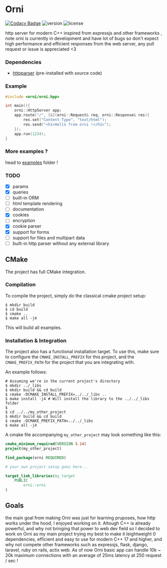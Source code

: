 # Orni

[![Codacy Badge](https://api.codacy.com/project/badge/Grade/2a7358ca0dcc4022a085bc5037cfcea7)](https://app.codacy.com/gh/Dammibruh/orni?utm_source=github.com&utm_medium=referral&utm_content=Dammibruh/orni&utm_campaign=Badge_Grade)
![version](https://img.shields.io/badge/version-v0.1--alpha-red)
![license](https://img.shields.io/badge/license-AGPLv3-blue)

http server for modern C++ inspired from expressjs and other frameworks ,
note orni is currently in development and have lot of bugs so don't expect high performance and efficient responses from the web server, any pull request or issue is appreciated <3
### Dependencies
-   [httpparser](https://github.com/nekipelov/httpparser) (pre-installed with source code)

### Example


```cpp
#include <orni/orni.hpp>

int main(){
    orni::HttpServer app;
    app.route("/", [&](orni::Request& req, orni::Response& res){
        res.set("Content-Type", "text/html");
        res.send("<h1>Hello from orni !</h1>");
    });
    app.run(1234);
}
```
### More examples ?
head to [examples](https://github.com/Dammibruh/orni/tree/main/examples) folder ! 

### TODO
-   [x] params
-   [x] queries
-   [ ] built-in ORM
-   [ ] html template rendering
-   [ ] documentation
-   [x] cookies
-   [ ] encryption
-   [x] cookie parser
-   [x] support for forms
-   [ ] support for files and multipart data
-   [ ] built-in http parser without any external library

## CMake

The project has full CMake integration.

### Compilation

To compile the project, simply do the classical cmake project setup:

```shell
$ mkdir build
$ cd build
$ cmake ..
$ make all -j4 
```

This will build all examples.

### Installation & Integration

The project also has a functional installation target. To use this, make sure
to configure the `CMAKE_INSTALL_PREFIX` for this project, and the `CMAKE_PREFIX_PATH`
for the project that you are integrating with.

An example follows:
```shell
# Assuming we're in the current project's directory
$ mkdir ../_libs
$ mkdir build && cd build
$ cmake -DCMAKE_INSTALL_PREFIX=../../_libs ..
$ make install -j4 # Will install the library to the ../../_libs folder
$
$ cd ../../my_other_project
$ mkdir build && cd build
$ cmake -DCMAKE_PREFIX_PATH=../../_libs
$ make all -j4
```

A cmake file accompanying `my_other_project` may look something like this:
```cmake
cmake_minimum_required(VERSION 3.14)
project(my_other_project)

find_package(orni REQUIRED)

# your own project setup goes here...

target_link_libraries(my_target
    PUBLIC
        orni::orni
)
```

## Goals

the main goal from making Orni was just for learning pruposes, how http works under the hood, I 
enjoyed working on it.
Altough C++ is already powerful, and why not bringing that power to web dev field so I decided
to work on Orni as my main project trying my best to make it leightweight 0 dependencies, 
efficient and easy to use for modern C++ 17 and higher, and why not compete other frameworks
such as expressjs, flask, django, laravel, ruby on rails, actix web. As of now Orni basic app
can handle 10k ~ 20k maximum connections with an average of 25ms latency at 250 request / sec !
